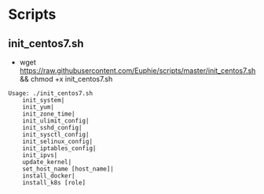 # Scripts

## init_centos7.sh

* wget https://raw.githubusercontent.com/Euphie/scripts/master/init_centos7.sh && chmod +x init_centos7.sh

```
Usage: ./init_centos7.sh
    init_system|
    init_yum|
    init_zone_time|
    init_ulimit_config|
    init_sshd_config|
    init_sysctl_config|
    init_selinux_config|
    init_iptables_config|
    init_ipvs|
    update_kernel|
    set_host_name [host_name]|
    install_docker|
    install_k8s [role]
```
